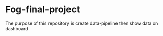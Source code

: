 # Fog-final-project
The purpose of this repository is create data-pipeline then show data on dashboard
